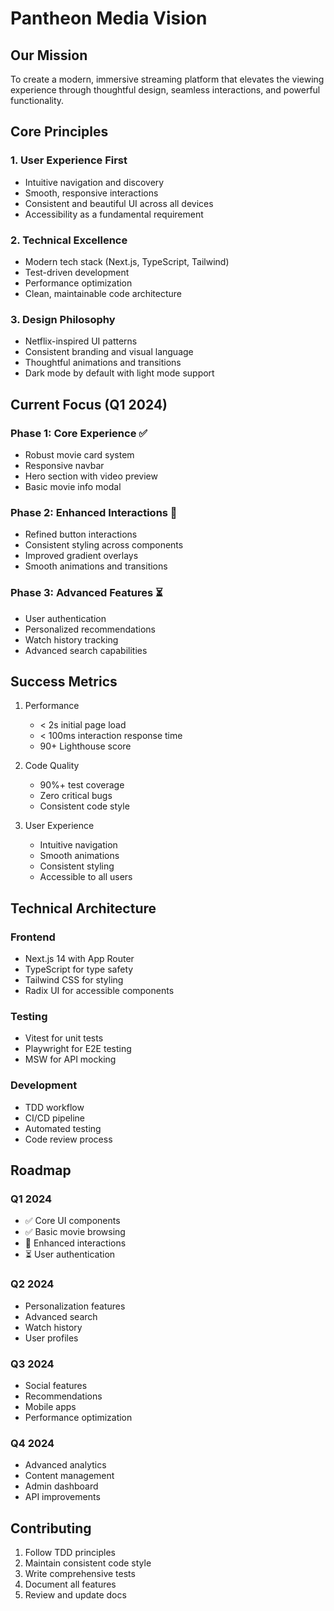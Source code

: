# Pantheon Media Vision

## Our Mission
To create a modern, immersive streaming platform that elevates the viewing experience through thoughtful design, seamless interactions, and powerful functionality.

## Core Principles

### 1. User Experience First
- Intuitive navigation and discovery
- Smooth, responsive interactions
- Consistent and beautiful UI across all devices
- Accessibility as a fundamental requirement

### 2. Technical Excellence
- Modern tech stack (Next.js, TypeScript, Tailwind)
- Test-driven development
- Performance optimization
- Clean, maintainable code architecture

### 3. Design Philosophy
- Netflix-inspired UI patterns
- Consistent branding and visual language
- Thoughtful animations and transitions
- Dark mode by default with light mode support

## Current Focus (Q1 2024)

### Phase 1: Core Experience ✅
- Robust movie card system
- Responsive navbar
- Hero section with video preview
- Basic movie info modal

### Phase 2: Enhanced Interactions 🔄
- Refined button interactions
- Consistent styling across components
- Improved gradient overlays
- Smooth animations and transitions

### Phase 3: Advanced Features ⏳
- User authentication
- Personalized recommendations
- Watch history tracking
- Advanced search capabilities

## Success Metrics
1. Performance
   - < 2s initial page load
   - < 100ms interaction response time
   - 90+ Lighthouse score

2. Code Quality
   - 90%+ test coverage
   - Zero critical bugs
   - Consistent code style

3. User Experience
   - Intuitive navigation
   - Smooth animations
   - Consistent styling
   - Accessible to all users

## Technical Architecture

### Frontend
- Next.js 14 with App Router
- TypeScript for type safety
- Tailwind CSS for styling
- Radix UI for accessible components

### Testing
- Vitest for unit tests
- Playwright for E2E testing
- MSW for API mocking

### Development
- TDD workflow
- CI/CD pipeline
- Automated testing
- Code review process

## Roadmap

### Q1 2024
- ✅ Core UI components
- ✅ Basic movie browsing
- 🔄 Enhanced interactions
- ⏳ User authentication

### Q2 2024
- Personalization features
- Advanced search
- Watch history
- User profiles

### Q3 2024
- Social features
- Recommendations
- Mobile apps
- Performance optimization

### Q4 2024
- Advanced analytics
- Content management
- Admin dashboard
- API improvements

## Contributing
1. Follow TDD principles
2. Maintain consistent code style
3. Write comprehensive tests
4. Document all features
5. Review and update docs 